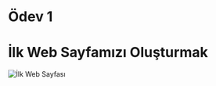# Ödev 1
# İlk Web Sayfamızı Oluşturmak
<!-- İlk Web Sayfamızı Oluşturma Ödevi. -->
![İlk Web Sayfası](https://www.hizliresim.com/6w30in5)
